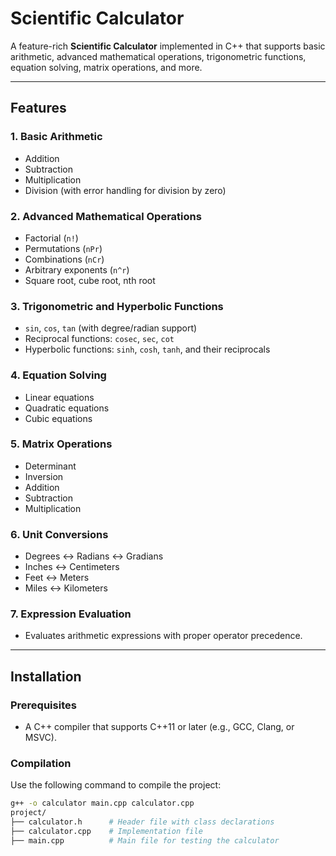 # Scientific Calculator

A feature-rich **Scientific Calculator** implemented in C++ that supports basic arithmetic, advanced mathematical operations, trigonometric functions, equation solving, matrix operations, and more.

---

## Features

### 1. **Basic Arithmetic**
   - Addition
   - Subtraction
   - Multiplication
   - Division (with error handling for division by zero)

### 2. **Advanced Mathematical Operations**
   - Factorial (`n!`)
   - Permutations (`nPr`)
   - Combinations (`nCr`)
   - Arbitrary exponents (`n^r`)
   - Square root, cube root, nth root

### 3. **Trigonometric and Hyperbolic Functions**
   - `sin`, `cos`, `tan` (with degree/radian support)
   - Reciprocal functions: `cosec`, `sec`, `cot`
   - Hyperbolic functions: `sinh`, `cosh`, `tanh`, and their reciprocals

### 4. **Equation Solving**
   - Linear equations
   - Quadratic equations
   - Cubic equations

### 5. **Matrix Operations**
   - Determinant
   - Inversion
   - Addition
   - Subtraction
   - Multiplication

### 6. **Unit Conversions**
   - Degrees ↔ Radians ↔ Gradians
   - Inches ↔ Centimeters
   - Feet ↔ Meters
   - Miles ↔ Kilometers

### 7. **Expression Evaluation**
   - Evaluates arithmetic expressions with proper operator precedence.

---

## Installation

### Prerequisites
- A C++ compiler that supports C++11 or later (e.g., GCC, Clang, or MSVC).

### Compilation
Use the following command to compile the project:
```bash
g++ -o calculator main.cpp calculator.cpp
project/
├── calculator.h      # Header file with class declarations
├── calculator.cpp    # Implementation file
├── main.cpp          # Main file for testing the calculator

